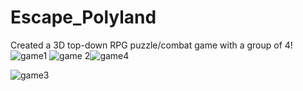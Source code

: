 # Escape_Polyland
Created a 3D top-down RPG puzzle/combat game with a group of 4! 
![game1](https://github.com/user-attachments/assets/415629a9-613a-4383-bd67-f08e67d2a349)
![game 2](https://github.com/user-attachments/assets/13abbc3b-0d77-48d8-b112-99308f9f8d09)![game4](https://github.com/user-attachments/assets/f26a9f6a-9e20-474f-84a7-0da71ead6b78)

![game3](https://github.com/user-attachments/assets/c996bfad-ffb7-4fb2-875b-e465d3b97f92)
